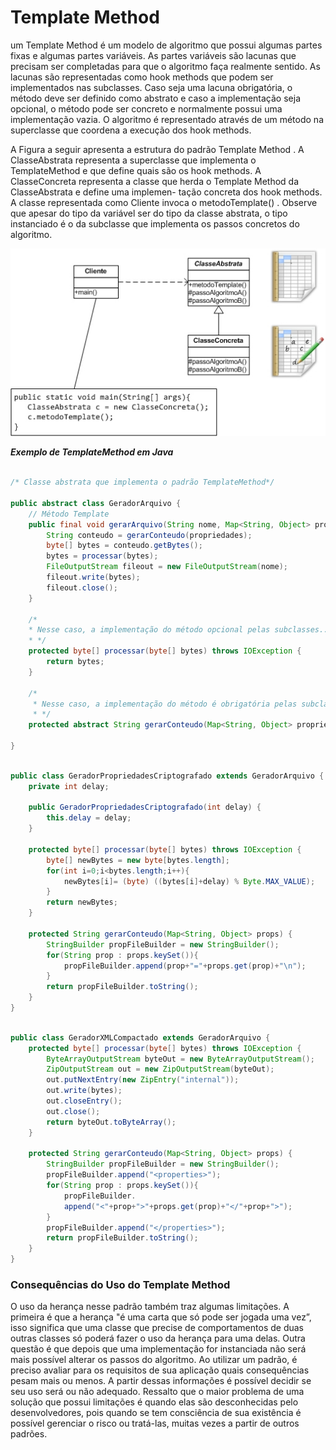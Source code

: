 # Template Method

um Template Method é um modelo de algoritmo que possui algumas partes fixas e algumas
partes variáveis. As partes variáveis são lacunas que precisam ser completadas para que
o algoritmo faça realmente sentido. As lacunas são representadas como hook methods que 
podem ser implementados nas subclasses. Caso seja uma lacuna obrigatória, o método deve 
ser definido como abstrato e caso a implementação seja opcional, o método pode ser concreto
e normalmente possui uma implementação vazia. O algoritmo é representado através de um método
na superclasse que coordena a execução dos hook methods.

A Figura a seguir apresenta a estrutura do padrão Template Method . A
ClasseAbstrata representa a superclasse que implementa o TemplateMethod
e que define quais são os hook methods. A ClasseConcreta representa a classe
que herda o Template Method da ClasseAbstrata e define uma implemen-
tação concreta dos hook methods. A classe representada como Cliente invoca o
metodoTemplate() . Observe que apesar do tipo da variável ser do tipo da classe
abstrata, o tipo instanciado é o da subclasse que implementa os passos concretos do
algoritmo.

![Template-Methods](../../IMAGES/templatemethod.png)

***Exemplo de TemplateMethod em Java***

```java

/* Classe abstrata que implementa o padrão TemplateMethod*/

public abstract class GeradorArquivo {
    // Método Template
    public final void gerarArquivo(String nome, Map<String, Object> propriedades) throws IOException {
        String conteudo = gerarConteudo(propriedades);
        byte[] bytes = conteudo.getBytes();
        bytes = processar(bytes);
        FileOutputStream fileout = new FileOutputStream(nome);
        fileout.write(bytes);
        fileout.close();
    }

    /*
    * Nesse caso, a implementação do método opcional pelas subclasses...
    * */
    protected byte[] processar(byte[] bytes) throws IOException {
        return bytes;
    }

    /*
     * Nesse caso, a implementação do método é obrigatória pelas subclasses pois ele é abstrato...
     * */
    protected abstract String gerarConteudo(Map<String, Object> propriedades);

}

```

```java

public class GeradorPropriedadesCriptografado extends GeradorArquivo {
    private int delay;

    public GeradorPropriedadesCriptografado(int delay) {
        this.delay = delay;
    }

    protected byte[] processar(byte[] bytes) throws IOException {
        byte[] newBytes = new byte[bytes.length];
        for(int i=0;i<bytes.length;i++){
            newBytes[i]= (byte) ((bytes[i]+delay) % Byte.MAX_VALUE);
        }
        return newBytes;
    }

    protected String gerarConteudo(Map<String, Object> props) {
        StringBuilder propFileBuilder = new StringBuilder();
        for(String prop : props.keySet()){
            propFileBuilder.append(prop+"="+props.get(prop)+"\n");
        }
        return propFileBuilder.toString();
    }
}

```

```java 

public class GeradorXMLCompactado extends GeradorArquivo {
    protected byte[] processar(byte[] bytes) throws IOException {
        ByteArrayOutputStream byteOut = new ByteArrayOutputStream();
        ZipOutputStream out = new ZipOutputStream(byteOut);
        out.putNextEntry(new ZipEntry("internal"));
        out.write(bytes);
        out.closeEntry();
        out.close();
        return byteOut.toByteArray();
    }

    protected String gerarConteudo(Map<String, Object> props) {
        StringBuilder propFileBuilder = new StringBuilder();
        propFileBuilder.append("<properties>");
        for(String prop : props.keySet()){
            propFileBuilder.
            append("<"+prop+">"+props.get(prop)+"</"+prop+">");
        }
        propFileBuilder.append("</properties>");
        return propFileBuilder.toString();
    }
}

```

### Consequências do Uso do Template Method

O uso da herança nesse padrão também traz algumas limitações. A primeira é que a herança
"é uma carta que só pode ser jogada uma vez”, isso significa que uma classe que precise de
comportamentos de duas outras classes só poderá fazer o uso da herança para uma delas.
Outra questão é que depois que uma implementação for instanciada não será mais possível
alterar os passos do algoritmo.
Ao utilizar um padrão, é preciso avaliar para os requisitos de sua aplicação quais
consequências pesam mais ou menos. A partir dessas informações é possível decidir
se seu uso será ou não adequado. Ressalto que o maior problema de uma solução
que possui limitações é quando elas são desconhecidas pelo desenvolvedores, pois
quando se tem consciência de sua existência é possível gerenciar o risco ou tratá-las,
muitas vezes a partir de outros padrões.